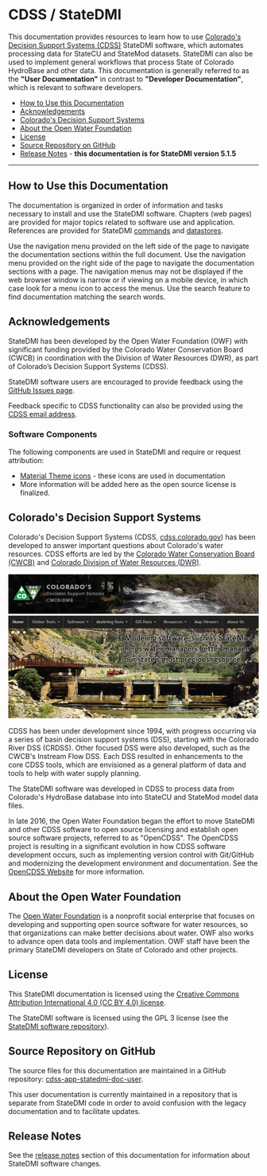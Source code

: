 # CDSS / StateDMI #

This documentation provides resources to learn how to use
[Colorado's Decision Support Systems (CDSS)](http://cdss.state.co.us/Pages/CDSSHome.aspx) StateDMI software,
which automates processing data for StateCU and StateMod datasets.
StateDMI can also be used to implement general workflows that process State of Colorado HydroBase and other data.
This documentation is generally referred to as the **"User Documentation"** in contrast to
**"Developer Documentation"**, which is relevant to software developers.

* [How to Use this Documentation](#how-to-use-this-documentation)
* [Acknowledgements](#acknowledgements)
* [Colorado's Decision Support Systems](#colorados-decision-support-systems)
* [About the Open Water Foundation](#about-the-open-water-foundation)
* [License](#license)
* [Source Repository on GitHub](#source-repository-on-github)
* [Release Notes](#release-notes) - **this documentation is for StateDMI version 5.1.5**

----------------

## How to Use this Documentation ##

The documentation is organized in order of information and tasks necessary to install and use the StateDMI software.
Chapters (web pages) are provided for major topics related to software use and application.
References are provided for StateDMI [commands](command-ref/overview.md) and [datastores](datastore-ref/overview.md).

Use the navigation menu provided on the left side of the page to navigate the documentation sections within the full document.
Use the navigation menu provided on the right side of the page to navigate the documentation sections with a page.
The navigation menus may not be displayed if the web browser window is narrow or if viewing on a mobile device,
in which case look for a menu icon to access the menus.
Use the search feature to find documentation matching the search words.

## Acknowledgements

StateDMI has been developed by the Open Water Foundation (OWF) with significant
funding provided by the Colorado Water Conservation Board (CWCB)
in coordination with the Division of Water Resources (DWR),
as part of Colorado’s Decision Support Systems (CDSS).

StateDMI software users are encouraged to provide feedback using the
[GitHub Issues page](https://github.com/OpenCDSS/cdss-app-statedmi-main/issues).

Feedback specific to CDSS functionality
can also be provided using the [CDSS email address](mailto:DNR_OpenCDSS@state.co.us).

### Software Components

The following components are used in StateDMI and require or request attribution:

* [Material Theme icons](https://material.io/icons/) - these icons are used in documentation
* More information will be added here as the open source license is finalized.

## Colorado's Decision Support Systems ##

Colorado's Decision Support Systems (CDSS, [cdss.colorado.gov](https://cdss.colorado.gov))
has been developed to answer important questions about Colorado's water resources.
CDSS efforts are led by the [Colorado Water Conservation Board (CWCB)](https://cwcb.colorado.gov)
and [Colorado Division of Water Resources (DWR)](https://dwr.colorado.gov/).

![CDSS Website Main page](index-images/CDSS-website.png)

CDSS has been under development since 1994, with progress occurring via a series of basin
decision support systems (DSS), starting with the Colorado River DSS (CRDSS).
Other focused DSS were also developed, such as the CWCB's Instream Flow DSS.
Each DSS resulted in enhancements to the core CDSS tools,
which are envisioned as a general platform of data and tools to help with water supply planning.

The StateDMI software was developed in CDSS to process data
from Colorado's HydroBase database into into StateCU and StateMod model data files.

In late 2016, the Open Water Foundation began the effort to move StateDMI and other CDSS software to open source licensing
and establish open source software projects, referred to as "OpenCDSS".
The OpenCDSS project is resulting in a significant evolution in how CDSS software development occurs,
such as implementing version control with Git/GitHub and modernizing the development environment and documentation.
See the [OpenCDSS Website](http://opencdss.state.co.us/opencdss/) for more information.

## About the Open Water Foundation ##

The [Open Water Foundation](http://openwaterfoundation.org) is a nonprofit social enterprise that focuses
on developing and supporting open source software for water resources,
so that organizations can make better decisions about water.
OWF also works to advance open data tools and implementation.
OWF staff have been the primary StateDMI developers on State of Colorado and other projects.

## License ##

This StateDMI documentation is licensed using the
[Creative Commons Attribution International 4.0 (CC BY 4.0) license](https://creativecommons.org/licenses/by/4.0/).

The StateDMI software is licensed using the GPL 3 license (see the
[StateDMI software repository](https://github.com/OpenCDSS/cdss-app-statedmi-main)).

## Source Repository on GitHub ##

The source files for this documentation are maintained in a GitHub repository:
[cdss-app-statedmi-doc-user](https://github.com/OpenCDSS/cdss-app-statedmi-doc-user).

This user documentation is currently maintained in a repository that is separate from StateDMI code
in order to avoid confusion with the legacy documentation and to facilitate updates.

## Release Notes ##

See the [release notes](appendix-release-notes/release-notes.md) section of this documentation for information about StateDMI software changes.
